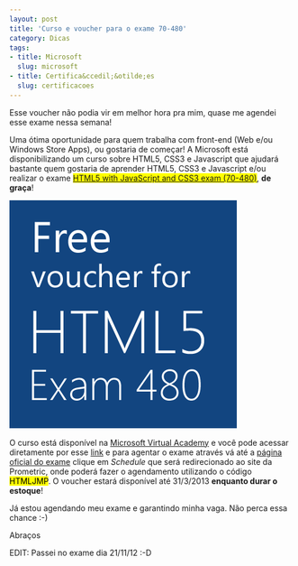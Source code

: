 ```yaml
--- 
layout: post
title: 'Curso e voucher para o exame 70-480'
category: Dicas
tags: 
- title: Microsoft
  slug: microsoft
- title: Certifica&ccedil;&otilde;es
  slug: certificacoes
---
```


Esse voucher não podia vir em melhor hora pra mim, quase me agendei esse exame nessa semana!   

Uma ótima oportunidade para quem trabalha com front-end (Web e/ou Windows Store Apps), ou gostaria de começar! A Microsoft está disponibilizando um curso sobre HTML5, CSS3 e Javascript que ajudará bastante quem gostaria de aprender HTML5, CSS3 e Javascript e/ou realizar o exame <mark>[HTML5 with JavaScript and CSS3 exam (70-480)][certificacao]</mark>, **de graça**!

<a href="http://www.microsoftvirtualacademy.com/tracks/developing-html5-apps-jump-start" target="_blank"><img src="/images/voucher480.png" class="post_img" /></a>

O curso está disponível na [Microsoft Virtual Academy][MSA] e você pode acessar diretamente por esse [link][promocao] e para agentar o exame através vá até a <a href="http://www.microsoft.com/learning/en/us/exam.aspx?id=70-480" target="_blank">página oficial do exame</a> clique em *Schedule* que será redirecionado ao site da Prometric, onde poderá fazer o agendamento utilizando o código <mark>HTMLJMP</mark>. O voucher estará disponível até 31/3/2013 **enquanto durar o estoque**!  

Já estou agendando meu exame e garantindo minha vaga. Não perca essa chance :-)  

Abraços

EDIT: Passei no exame dia 21/11/12 :-D

[certificacao]: http://www.microsoft.com/learning/en/us/exam.aspx?id=70-480
[MSA]: http://www.microsoftvirtualacademy.com
[promocao]:http://www.microsoftvirtualacademy.com/tracks/developing-html5-apps-jump-start?WT.mc_id=MSLS_HTML5OfferMVA
